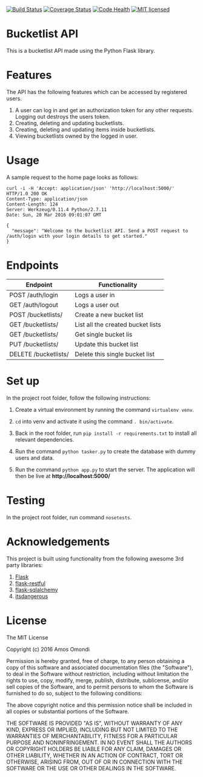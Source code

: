 [![Build Status](https://travis-ci.org/andela-aomondi/bucketlist-api.svg?branch=develop)](https://travis-ci.org/andela-aomondi/bucketlist-api)
[![Coverage Status](https://coveralls.io/repos/github/andela-aomondi/bucketlist-api/badge.svg?branch=develop)](https://coveralls.io/github/andela-aomondi/bucketlist-api?branch=develop)
[![Code Health](https://landscape.io/github/andela-aomondi/bucketlist-api/develop/landscape.svg?style=flat)](https://landscape.io/github/andela-aomondi/bucketlist-api/develop)
[![MIT licensed](https://img.shields.io/badge/license-MIT-blue.svg)](https://raw.githubusercontent.com/hyperium/hyper/master/LICENSE)

# Bucketlist API

This is a bucketlist API made using the Python Flask library.

# Features
The API has the following features which can be accessed by registered users.

  1. A user can log in and get an authorization token for any other requests.
    Logging out destroys the users token.
  2. Creating, deleting and updating bucketlists.
  3. Creating, deleting and updating items inside bucketlists.
  4. Viewing bucketlists owned by the logged in user.

# Usage

A sample request to the home page looks as follows:

```
curl -i -H 'Accept: application/json' 'http://localhost:5000/'
HTTP/1.0 200 OK
Content-Type: application/json
Content-Length: 124
Server: Werkzeug/0.11.4 Python/2.7.11
Date: Sun, 20 Mar 2016 09:01:07 GMT

{
  "message": "Welcome to the bucketlist API. Send a POST request to /auth/login with your login details to get started."
}
```

# Endpoints

| Endpoint             	| Functionality                     	|
|----------------------	|-----------------------------------	|
| POST /auth/login     	| Logs a user in                    	|
| GET /auth/logout     	| Logs a user out                   	|
| POST /bucketlists/   	| Create a new bucket list          	|
| GET /bucketlists/    	| List all the created bucket lists 	|
| GET /bucketlists/    	| Get single bucket lis             	|
| PUT /bucketlists/    	| Update this bucket list           	|
| DELETE /bucketlists/ 	| Delete this single bucket list    	|


# Set up

In the project root folder, follow the following instructions:

  1. Create a virtual environment by running the command `virtualenv venv`.

  2. `cd` into venv and activate it using the command `. bin/activate`.

  3. Back in the root folder, run `pip install -r requirements.txt` to install
  all relevant dependencies.

  4. Run the command `python tasker.py` to create the database with dummy users
  and data.

  5. Run the command `python app.py` to start the server. The application will
  then be live at **http://localhost:5000/**

# Testing

In the project root folder, run command `nosetests`.

# Acknowledgements

This project is built using functionality from the following awesome 3rd party libraries:

  1. [Flask](http://flask.pocoo.org/)
  2. [flask-restful](http://flask-restful-cn.readthedocs.org/en/0.3.4/)
  3. [flask-sqlalchemy](http://flask-sqlalchemy.pocoo.org/2.1/)
  4. [itsdangerous](http://pythonhosted.org/itsdangerous/)

# License

The MIT License

Copyright (c) 2016 Amos Omondi

Permission is hereby granted, free of charge, to any person obtaining a copy
of this software and associated documentation files (the "Software"), to deal
in the Software without restriction, including without limitation the rights
to use, copy, modify, merge, publish, distribute, sublicense, and/or sell
copies of the Software, and to permit persons to whom the Software is
furnished to do so, subject to the following conditions:

The above copyright notice and this permission notice shall be included in
all copies or substantial portions of the Software.

THE SOFTWARE IS PROVIDED "AS IS", WITHOUT WARRANTY OF ANY KIND, EXPRESS OR
IMPLIED, INCLUDING BUT NOT LIMITED TO THE WARRANTIES OF MERCHANTABILITY,
FITNESS FOR A PARTICULAR PURPOSE AND NONINFRINGEMENT. IN NO EVENT SHALL THE
AUTHORS OR COPYRIGHT HOLDERS BE LIABLE FOR ANY CLAIM, DAMAGES OR OTHER
LIABILITY, WHETHER IN AN ACTION OF CONTRACT, TORT OR OTHERWISE, ARISING FROM,
OUT OF OR IN CONNECTION WITH THE SOFTWARE OR THE USE OR OTHER DEALINGS IN
THE SOFTWARE.
